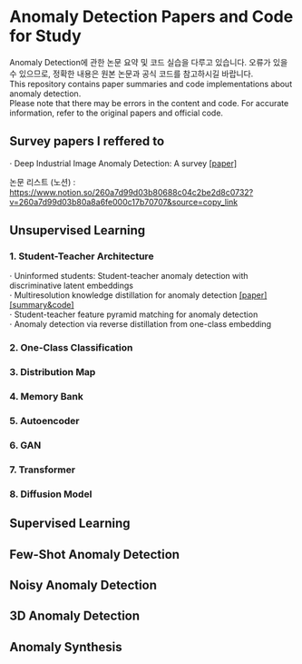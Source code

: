 # Anomaly Detection Papers and Code for Study  
Anomaly Detection에 관한 논문 요약 및 코드 실습을 다루고 있습니다. 오류가 있을 수 있으므로, 정확한 내용은 원본 논문과 공식 코드를 참고하시길 바랍니다.  
This repository contains paper summaries and code implementations about anomaly detection.  
Please note that there may be errors in the content and code. For accurate information, refer to the original papers and official code.  


## Survey papers I reffered to  
$\cdot$ Deep Industrial Image Anomaly Detection: A survey [[paper]](https://arxiv.org/abs/2301.11514)


논문 리스트 (노션) : https://www.notion.so/260a7d99d03b80688c04c2be2d8c0732?v=260a7d99d03b80a8a6fe000c17b70707&source=copy_link  
  
## Unsupervised Learning  
### 1. Student-Teacher Architecture  

$\cdot$ Uninformed students: Student-teacher anomaly detection with discriminative latent embeddings  
$\cdot$ Multiresolution knowledge distillation for anomaly detection [[paper]](https://arxiv.org/pdf/2011.11108) [[summary&code]](https://github.com/henyu0117-cloud/ADcode/blob/73c10ec7655f557f17329f655e292914acb30104/1%20Student-Teacher%20Architecture/Multiresolution%20Knowledge%20Distillation%20for%20Anomaly%20Detection.ipynb)  
$\cdot$ Student-teacher feature pyramid matching for anomaly detection  
$\cdot$ Anomaly detection via reverse distillation from one-class embedding  

### 2. One-Class Classification  

### 3. Distribution Map  

### 4. Memory Bank  

### 5. Autoencoder  

### 6. GAN

### 7. Transformer  

### 8. Diffusion Model  

## Supervised Learning

## Few-Shot Anomaly Detection  

## Noisy Anomaly Detection  

## 3D Anomaly Detection

## Anomaly Synthesis  
